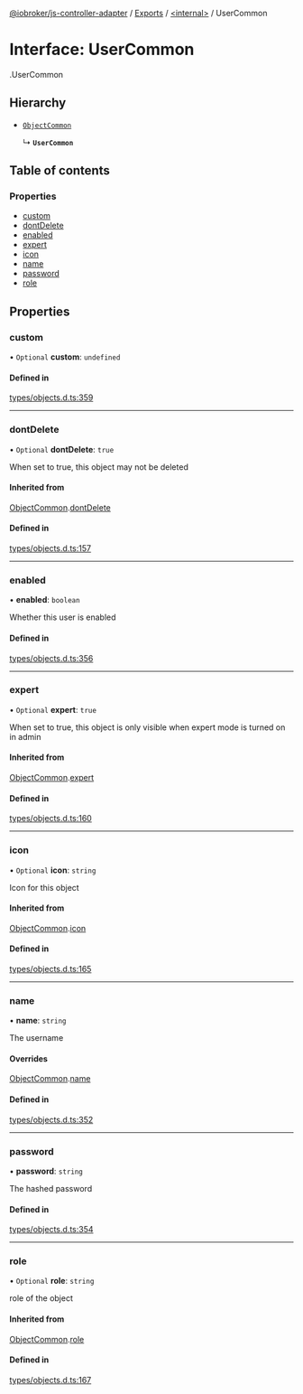 [@iobroker/js-controller-adapter](../README.md) / [Exports](../modules.md) / [<internal\>](../modules/internal_.md) / UserCommon

# Interface: UserCommon

[<internal>](../modules/internal_.md).UserCommon

## Hierarchy

- [`ObjectCommon`](internal_.ObjectCommon.md)

  ↳ **`UserCommon`**

## Table of contents

### Properties

- [custom](internal_.UserCommon.md#custom)
- [dontDelete](internal_.UserCommon.md#dontdelete)
- [enabled](internal_.UserCommon.md#enabled)
- [expert](internal_.UserCommon.md#expert)
- [icon](internal_.UserCommon.md#icon)
- [name](internal_.UserCommon.md#name)
- [password](internal_.UserCommon.md#password)
- [role](internal_.UserCommon.md#role)

## Properties

### custom

• `Optional` **custom**: `undefined`

#### Defined in

[types/objects.d.ts:359](https://github.com/ioBroker/ioBroker.js-controller/blob/9bd0ce3f/packages/types/objects.d.ts#L359)

___

### dontDelete

• `Optional` **dontDelete**: ``true``

When set to true, this object may not be deleted

#### Inherited from

[ObjectCommon](internal_.ObjectCommon.md).[dontDelete](internal_.ObjectCommon.md#dontdelete)

#### Defined in

[types/objects.d.ts:157](https://github.com/ioBroker/ioBroker.js-controller/blob/9bd0ce3f/packages/types/objects.d.ts#L157)

___

### enabled

• **enabled**: `boolean`

Whether this user is enabled

#### Defined in

[types/objects.d.ts:356](https://github.com/ioBroker/ioBroker.js-controller/blob/9bd0ce3f/packages/types/objects.d.ts#L356)

___

### expert

• `Optional` **expert**: ``true``

When set to true, this object is only visible when expert mode is turned on in admin

#### Inherited from

[ObjectCommon](internal_.ObjectCommon.md).[expert](internal_.ObjectCommon.md#expert)

#### Defined in

[types/objects.d.ts:160](https://github.com/ioBroker/ioBroker.js-controller/blob/9bd0ce3f/packages/types/objects.d.ts#L160)

___

### icon

• `Optional` **icon**: `string`

Icon for this object

#### Inherited from

[ObjectCommon](internal_.ObjectCommon.md).[icon](internal_.ObjectCommon.md#icon)

#### Defined in

[types/objects.d.ts:165](https://github.com/ioBroker/ioBroker.js-controller/blob/9bd0ce3f/packages/types/objects.d.ts#L165)

___

### name

• **name**: `string`

The username

#### Overrides

[ObjectCommon](internal_.ObjectCommon.md).[name](internal_.ObjectCommon.md#name)

#### Defined in

[types/objects.d.ts:352](https://github.com/ioBroker/ioBroker.js-controller/blob/9bd0ce3f/packages/types/objects.d.ts#L352)

___

### password

• **password**: `string`

The hashed password

#### Defined in

[types/objects.d.ts:354](https://github.com/ioBroker/ioBroker.js-controller/blob/9bd0ce3f/packages/types/objects.d.ts#L354)

___

### role

• `Optional` **role**: `string`

role of the object

#### Inherited from

[ObjectCommon](internal_.ObjectCommon.md).[role](internal_.ObjectCommon.md#role)

#### Defined in

[types/objects.d.ts:167](https://github.com/ioBroker/ioBroker.js-controller/blob/9bd0ce3f/packages/types/objects.d.ts#L167)
